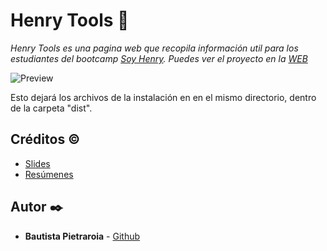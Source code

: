 # Henry Tools 💛

_Henry Tools es una pagina web que recopila información util para los estudiantes del bootcamp [Soy Henry](https://www.soyhenry.com/). Puedes ver el proyecto en la [WEB](https://henrytools.bautistapietraroia.com.ar)_

![Preview](https://i.imgur.com/wILrike.png)

Esto dejará los archivos de la instalación en en el mismo directorio, dentro de la carpeta "dist".

## Créditos ©️

* [Slides](https://sugared-amusement-2aa.notion.site/Slides-d460c21cd83647189d0b9a47453668ab)
* [Resúmenes](https://fire-taurus-8fa.notion.site/M1-68b08d7dd82a4be69e509731a753aa44)

## Autor ✒️

* **Bautista Pietraroia** - [Github](https://github.com/bautipietra)